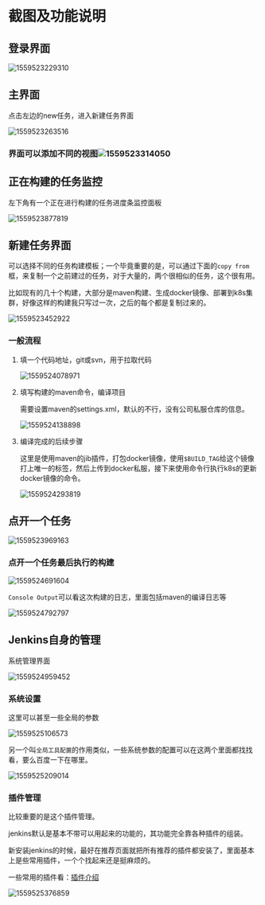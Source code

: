 # 截图及功能说明

## 登录界面

![1559523229310](./images/1559523229310.png)

## 主界面

点击左边的new任务，进入新建任务界面

![1559523263516](./images/1559523263516.png)

### 界面可以添加不同的视图![1559523314050](./images/1559523314050.png)

## 正在构建的任务监控

左下角有一个正在进行构建的任务进度条监控面板

![1559523877819](./images/1559523877819.png)

## 新建任务界面

可以选择不同的任务构建模板；一个毕竟重要的是，可以通过下面的`copy from`框，来复制一个之前建过的任务，对于大量的，两个很相似的任务，这个很有用。

比如现有的几十个构建，大部分是maven构建、生成docker镜像、部署到k8s集群，好像这样的构建我只写过一次，之后的每个都是复制过来的。

![1559523452922](./images/1559523452922.png)

### 一般流程

1. 填一个代码地址，git或svn，用于拉取代码

   ![1559524078971](./images/1559524078971.png)

2. 填写构建的maven命令，编译项目

   需要设置maven的settings.xml，默认的不行，没有公司私服仓库的信息。

   ![1559524138898](./images/1559524138898.png)

3. 编译完成的后续步骤

   这里是使用maven的jib插件，打包docker镜像，使用`$BUILD_TAG`给这个镜像打上唯一的标签，然后上传到docker私服，接下来使用命令行执行k8s的更新docker镜像的命令。

   ![1559524293819](./images/1559524293819.png)

## 点开一个任务

![1559523969163](./images/1559523969163.png)

### 点开一个任务最后执行的构建

![1559524691604](./images/1559524691604.png)

`Console Output`可以看这次构建的日志，里面包括maven的编译日志等

![1559524792797](./images/1559524792797.png)

## Jenkins自身的管理

系统管理界面

![1559524959452](./images/1559524959452.png)

### 系统设置

这里可以甚至一些全局的参数

![1559525106573](./images/1559525106573.png)

另一个叫`全局工具配置`的作用类似，一些系统参数的配置可以在这两个里面都找找看，要么百度一下在哪里。

![1559525209014](./images/1559525209014.png)

### 插件管理

比较重要的是这个插件管理。

jenkins默认是基本不带可以用起来的功能的，其功能完全靠各种插件的组装。

新安装jenkins的时候，最好在推荐页面就把所有推荐的插件都安装了，里面基本上是些常用插件，一个个找起来还是挺麻烦的。

一些常用的插件看：[插件介绍](./plugins.md)

![1559525376859](./images/1559525376859.png)

